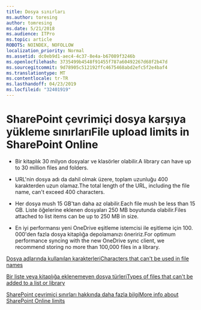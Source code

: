 ```yaml
---
title: Dosya sınırları
ms.author: toresing
author: tomresing
ms.date: 5/21/2018
ms.audience: ITPro
ms.topic: article
ROBOTS: NOINDEX, NOFOLLOW
localization_priority: Normal
ms.assetid: dc0eb9d1-aec4-4c37-8e4a-b67089f3246b
ms.openlocfilehash: 3735499b4548f91455f787a60492267d68f2b47d
ms.sourcegitcommit: 9d78905c512192ffc4675468abd2efc5f2e4baf4
ms.translationtype: MT
ms.contentlocale: tr-TR
ms.lasthandoff: 04/23/2019
ms.locfileid: "32401919"
---
```

# <a name="file-upload-limits-in-sharepoint-online"></a><span data-ttu-id="9c94b-102">SharePoint çevrimiçi dosya karşıya yükleme sınırları</span><span class="sxs-lookup"><span data-stu-id="9c94b-102">File upload limits in SharePoint Online</span></span>

- <span data-ttu-id="9c94b-103">Bir kitaplık 30 milyon dosyalar ve klasörler olabilir.</span><span class="sxs-lookup"><span data-stu-id="9c94b-103">A library can have up to 30 million files and folders.</span></span>
    
- <span data-ttu-id="9c94b-104">URL'nin dosya adı da dahil olmak üzere, toplam uzunluğu 400 karakterden uzun olamaz.</span><span class="sxs-lookup"><span data-stu-id="9c94b-104">The total length of the URL, including the file name, can't exceed 400 characters.</span></span>
    
- <span data-ttu-id="9c94b-105">Her dosya mush 15 GB'tan daha az olabilir.</span><span class="sxs-lookup"><span data-stu-id="9c94b-105">Each file mush be less than 15 GB.</span></span> <span data-ttu-id="9c94b-106">Liste öğelerine eklenen dosyaları 250 MB boyutunda olabilir.</span><span class="sxs-lookup"><span data-stu-id="9c94b-106">Files attached to list items can be up to 250 MB in size.</span></span>
    
- <span data-ttu-id="9c94b-107">En iyi performansı yeni OneDrive eşitleme istemcisi ile eşitleme için 100. 000'den fazla dosya kitaplığa depolamanızı öneririz.</span><span class="sxs-lookup"><span data-stu-id="9c94b-107">For optimum performance syncing with the new OneDrive sync client, we recommend storing no more than 100,000 files in a library.</span></span> 
    
[<span data-ttu-id="9c94b-108">Dosya adlarında kullanılan karakterleri</span><span class="sxs-lookup"><span data-stu-id="9c94b-108">Characters that can't be used in file names</span></span>](https://go.microsoft.com/fwlink/?linkid=866430)
  
[<span data-ttu-id="9c94b-109">Bir liste veya kitaplığa eklenemeyen dosya türleri</span><span class="sxs-lookup"><span data-stu-id="9c94b-109">Types of files that can't be added to a list or library</span></span>](https://go.microsoft.com/fwlink/?linkid=273757)
  
[<span data-ttu-id="9c94b-110">SharePoint çevrimiçi sınırları hakkında daha fazla bilgi</span><span class="sxs-lookup"><span data-stu-id="9c94b-110">More info about SharePoint Online limits</span></span>](https://go.microsoft.com/fwlink/?linkid=271273)
  

